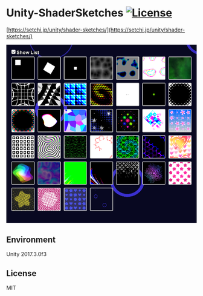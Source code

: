 # Unity-ShaderSketches [![License](https://img.shields.io/badge/license-MIT-lightgrey.svg)](http://mit-license.org)

[https://setchi.jp/unity/shader-sketches/](https://setchi.jp/unity/shader-sketches/)

![Screenshot](Images/Screenshot.png)

## Environment
Unity 2017.3.0f3

## License
MIT
